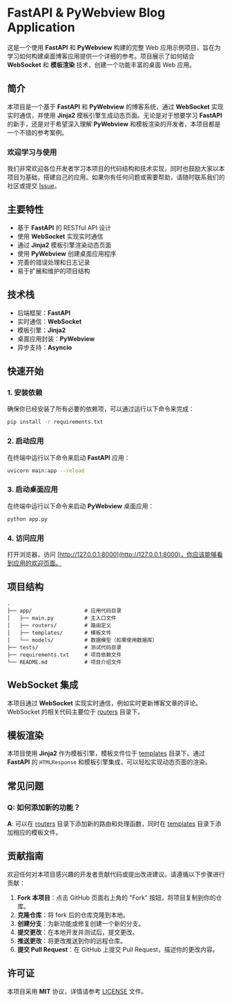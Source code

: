 # FastAPI & PyWebview Blog Application

这是一个使用 **FastAPI** 和 **PyWebview** 构建的完整 Web 应用示例项目，旨在为学习如何构建桌面博客应用提供一个详细的参考。项目展示了如何结合 **WebSocket** 和 **模板渲染** 技术，创建一个功能丰富的桌面 Web 应用。

## 简介

本项目是一个基于 **FastAPI** 和 **PyWebview** 的博客系统，通过 **WebSocket** 实现实时通信，并使用 **Jinja2** 模板引擎生成动态页面。无论是对于想要学习 **FastAPI** 的新手，还是对于希望深入理解 **PyWebview** 和模板渲染的开发者，本项目都是一个不错的参考案例。

### 欢迎学习与使用

我们非常欢迎各位开发者学习本项目的代码结构和技术实现，同时也鼓励大家以本项目为基础，搭建自己的应用。如果你有任何问题或需要帮助，请随时联系我们的社区或提交 [Issue](https://github.com/your-repo/issues)。

## 主要特性

- 基于 **FastAPI** 的 RESTful API 设计
- 使用 **WebSocket** 实现实时通信
- 通过 **Jinja2** 模板引擎渲染动态页面
- 使用 **PyWebview** 创建桌面应用程序
- 完善的错误处理和日志记录
- 易于扩展和维护的项目结构

## 技术栈

- 后端框架：**FastAPI**
- 实时通信：**WebSocket**
- 模板引擎：**Jinja2**
- 桌面应用封装：**PyWebview**
- 异步支持：**Asyncio**

## 快速开始

### 1. 安装依赖

确保你已经安装了所有必要的依赖项，可以通过运行以下命令来完成：

```bash
pip install -r requirements.txt
```

### 2. 启动应用

在终端中运行以下命令来启动 **FastAPI** 应用：

```bash
uvicorn main:app --reload
```

### 3. 启动桌面应用

在终端中运行以下命令来启动 **PyWebview** 桌面应用：

```bash
python app.py
```

### 4. 访问应用

打开浏览器，访问 [http://127.0.0.1:8000](http://127.0.0.1:8000)，你应该能够看到应用的欢迎页面。

## 项目结构

```
.
├── app/                 # 应用代码目录
│   ├── main.py          # 主入口文件
│   ├── routers/         # 路由定义
│   ├── templates/       # 模板文件
│   └── models/          # 数据模型（如果使用数据库）
├── tests/               # 测试代码目录
├── requirements.txt     # 项目依赖文件
└── README.md            # 项目介绍文件
```

## WebSocket 集成

本项目通过 **WebSocket** 实现实时通信，例如实时更新博客文章的评论。WebSocket 的相关代码主要位于 [routers](app/routers/) 目录下。

## 模板渲染

本项目使用 **Jinja2** 作为模板引擎，模板文件位于 [templates](app/templates/) 目录下。通过 **FastAPI** 的 `HTMLResponse` 和模板引擎集成，可以轻松实现动态页面的渲染。

## 常见问题

### Q: 如何添加新的功能？

**A**: 可以在 [routers](app/routers/) 目录下添加新的路由和处理函数，同时在 [templates](app/templates/) 目录下添加相应的模板文件。

## 贡献指南

欢迎任何对本项目感兴趣的开发者贡献代码或提出改进建议。请遵循以下步骤进行贡献：

1. **Fork 本项目**：点击 GitHub 页面右上角的 "Fork" 按钮，将项目复制到你的仓库。
2. **克隆仓库**：将 fork 后的仓库克隆到本地。
3. **创建分支**：为新功能或修复创建一个新的分支。
4. **提交更改**：在本地开发并测试后，提交更改。
5. **推送更改**：将更改推送到你的远程仓库。
6. **提交 Pull Request**：在 GitHub 上提交 Pull Request，描述你的更改内容。

## 许可证

本项目采用 **MIT** 协议，详情请参考 [LICENSE](LICENSE) 文件。
